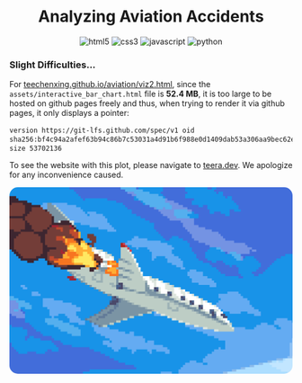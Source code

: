 <div align="center">
  <h1 align="center"><b>Analyzing Aviation Accidents</b></h1>
  <div>
    <img src="https://img.shields.io/badge/-HTML5-black?style=for-the-badge&logoColor=white&logo=html5&color=FF6200" alt="html5" />
    <img src="https://img.shields.io/badge/-CSS3-black?style=for-the-badge&logoColor=white&logo=css3&color=FD7F2C" alt="css3" />
    <img src="https://img.shields.io/badge/-Javascript-black?style=for-the-badge&logoColor=white&logo=javascript&color=FD9346" alt="javascript" />
    <img src="https://img.shields.io/badge/-python-black?style=for-the-badge&logoColor=white&logo=python&color=FDA766" alt="python" />
  </div>
</div>

### Slight Difficulties...

For <a href="https://teechenxing.github.io/aviation/viz2.html" target="_blank" rel="noopener noreferrer">teechenxing.github.io/aviation/viz2.html</a>, since the `assets/interactive_bar_chart.html` file is <b>52.4 MB</b>, it is too large to be hosted on github pages freely and thus, when trying to render it via github pages, it only displays a pointer:

```
version https://git-lfs.github.com/spec/v1 oid sha256:bf4c94a2afef63b94c86b7c53031a4d91b6f988e0d1409dab53a306aa9bec62e size 53702136
```

To see the website with this plot, please navigate to <a href="https://teera.dev/" target="_blank" rel="noopener noreferrer">teera.dev</a>. We apologize for any inconvenience caused.

<div align="center">
  <img 
    src="assets/images/burning_plane.gif" 
    alt="burning" 
    style="border-radius: 15px;"
  />
</div>

